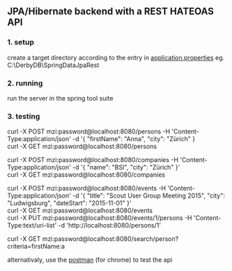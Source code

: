 <h2>JPA/Hibernate backend with a REST HATEOAS API</h2>

<h3>1. setup</h3>

create a target directory according to the entry in <a href='https://github.com/matthiaszimmermann/SpringbootBackend/blob/master/src/main/resources/application.properties'>application.properties</a>
eg. C:\DerbyDB\SpringDataJpaRest

<h3>2. running</h3>

run the server in the spring tool suite

<h3>3. testing</h3>

curl -X POST mzi:password@localhost:8080/persons -H 'Content-Type:application/json' -d '{ "firstName": "Anna", "city": "Zürich" }<br>
curl -X GET mzi:password@localhost:8080/persons

curl -X POST mzi:password@localhost:8080/companies -H 'Content-Type:application/json' -d '{ "name": "BSI", "city": "Zürich" }'<br>
curl -X GET mzi:password@localhost:8080/companies

curl -X POST mzi:password@localhost:8080/events -H 'Content-Type:application/json' -d '{ "title": "Scout User Group Meeting 2015", "city": "Ludwigsburg", "dateStart": "2015-11-01" }'<br>
curl -X GET mzi:password@localhost:8080/events<br>
curl -X PUT mzi:password@localhost:8080/events/1/persons -H 'Content-Type:text/uri-list' -d 'http://localhost:8080/persons/1'

curl -X GET mzi:password@localhost:8080/search/person?criteria=firstName:a

alternativaly, use the <a href='https://chrome.google.com/webstore/detail/postman/fhbjgbiflinjbdggehcddcbncdddomop'>postman</a> (for chrome) to test the api
